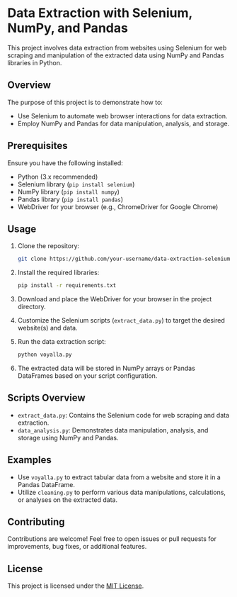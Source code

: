 # Data Extraction with Selenium, NumPy, and Pandas

This project involves data extraction from websites using Selenium for web scraping and manipulation of the extracted data using NumPy and Pandas libraries in Python.

## Overview

The purpose of this project is to demonstrate how to:

- Use Selenium to automate web browser interactions for data extraction.
- Employ NumPy and Pandas for data manipulation, analysis, and storage.

## Prerequisites

Ensure you have the following installed:

- Python (3.x recommended)
- Selenium library (`pip install selenium`)
- NumPy library (`pip install numpy`)
- Pandas library (`pip install pandas`)
- WebDriver for your browser (e.g., ChromeDriver for Google Chrome)

## Usage

1. Clone the repository:
    ```bash
    git clone https://github.com/your-username/data-extraction-selenium.git
    ```

2. Install the required libraries:
    ```bash
    pip install -r requirements.txt
    ```

3. Download and place the WebDriver for your browser in the project directory.

4. Customize the Selenium scripts (`extract_data.py`) to target the desired website(s) and data.

5. Run the data extraction script:
    ```bash
    python voyalla.py
    
    ```

6. The extracted data will be stored in NumPy arrays or Pandas DataFrames based on your script configuration.

## Scripts Overview

- `extract_data.py`: Contains the Selenium code for web scraping and data extraction.
- `data_analysis.py`: Demonstrates data manipulation, analysis, and storage using NumPy and Pandas.

## Examples

- Use `voyalla.py` to extract tabular data from a website and store it in a Pandas DataFrame.
- Utilize `cleaning.py` to perform various data manipulations, calculations, or analyses on the extracted data.

## Contributing

Contributions are welcome! Feel free to open issues or pull requests for improvements, bug fixes, or additional features.

## License

This project is licensed under the [MIT License](LICENSE).

